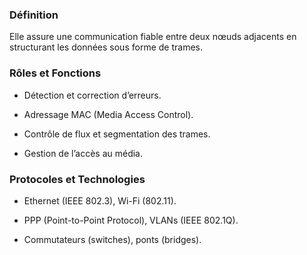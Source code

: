 

### Définition

Elle assure une communication fiable entre deux nœuds adjacents en structurant les données sous forme de trames.

### Rôles et Fonctions

- Détection et correction d’erreurs.
    
- Adressage MAC (Media Access Control).
    
- Contrôle de flux et segmentation des trames.
    
- Gestion de l’accès au média.
    

### Protocoles et Technologies

- Ethernet (IEEE 802.3), Wi-Fi (802.11).
    
- PPP (Point-to-Point Protocol), VLANs (IEEE 802.1Q).
    
- Commutateurs (switches), ponts (bridges).